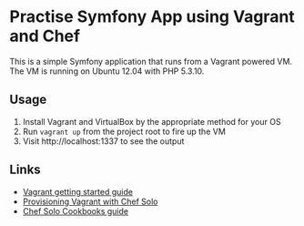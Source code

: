 # Practise Symfony App using Vagrant and Chef

This is a simple Symfony application that runs from a Vagrant powered VM. The VM is running on Ubuntu 12.04 with PHP 5.3.10.


## Usage

1. Install Vagrant and VirtualBox by the appropriate method for your OS
1. Run `vagrant up` from the project root to fire up the VM
1. Visit http://localhost:1337 to see the output


## Links

- [Vagrant getting started guide](http://docs.vagrantup.com/v1/docs/getting-started/index.html)
- [Provisioning Vagrant with Chef Solo](http://docs.vagrantup.com/v1/docs/provisioners/chef_solo.html)
- [Chef Solo Cookbooks guide](http://wiki.opscode.com/display/chef/Cookbooks)
